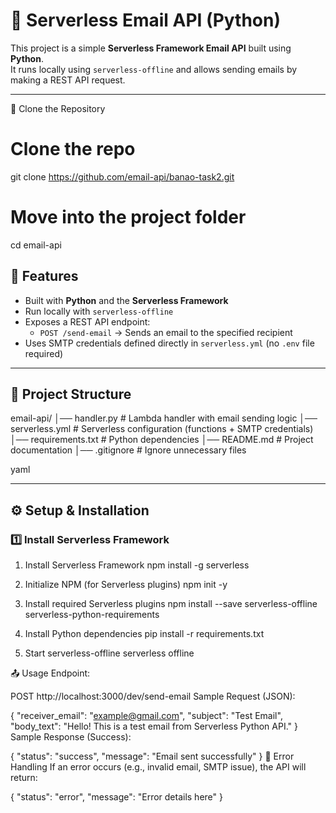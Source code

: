 # 📧 Serverless Email API (Python)

This project is a simple **Serverless Framework Email API** built using **Python**.  
It runs locally using `serverless-offline` and allows sending emails by making a REST API request.

---

📂 Clone the Repository
# Clone the repo
git clone https://github.com/email-api/banao-task2.git

# Move into the project folder
cd email-api

## 🚀 Features
- Built with **Python** and the **Serverless Framework**
- Run locally with `serverless-offline`
- Exposes a REST API endpoint:  
  - `POST /send-email` → Sends an email to the specified recipient
- Uses SMTP credentials defined directly in `serverless.yml` (no `.env` file required)

---

## 📂 Project Structure
email-api/
│── handler.py # Lambda handler with email sending logic
│── serverless.yml # Serverless configuration (functions + SMTP credentials)
│── requirements.txt # Python dependencies
│── README.md # Project documentation
│── .gitignore # Ignore unnecessary files

yaml

---

## ⚙️ Setup & Installation

### 1️⃣ Install Serverless Framework
1. Install Serverless Framework
npm install -g serverless

2. Initialize NPM (for Serverless plugins)
npm init -y

3. Install required Serverless plugins
npm install --save serverless-offline serverless-python-requirements

4. Install Python dependencies
pip install -r requirements.txt

5. Start serverless-offline
serverless offline

📤 Usage
Endpoint:

POST http://localhost:3000/dev/send-email
Sample Request (JSON):

{
  "receiver_email": "example@gmail.com",
  "subject": "Test Email",
  "body_text": "Hello! This is a test email from Serverless Python API."
}
Sample Response (Success):

{
  "status": "success",
  "message": "Email sent successfully"
}
🛑 Error Handling
If an error occurs (e.g., invalid email, SMTP issue), the API will return:


{
  "status": "error",
  "message": "Error details here"
}